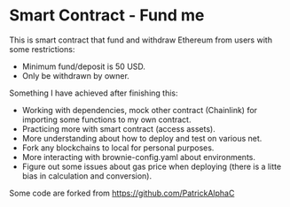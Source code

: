 # Smart Contract - Fund me 
This is smart contract that fund and withdraw Ethereum from users with some restrictions:
- Minimum fund/deposit is 50 USD.
- Only be withdrawn by owner.


Something I have achieved after finishing this:
- Working with dependencies, mock other contract (Chainlink) for importing some functions to my own contract.
- Practicing more with smart contract (access assets).
- More understanding about how to deploy and test on various net.
- Fork any blockchains to local for personal purposes.
- More interacting with brownie-config.yaml about environments.
- Figure out some issues about gas price when deploying (there is a litte bias in calculation and conversion).

Some code are forked from https://github.com/PatrickAlphaC



